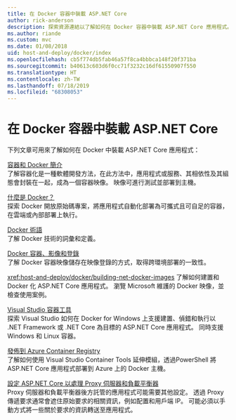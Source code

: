 ```yaml
---
title: 在 Docker 容器中裝載 ASP.NET Core
author: rick-anderson
description: 探索資源連結以了解如何在 Docker 容器中裝載 ASP.NET Core 應用程式。
ms.author: riande
ms.custom: mvc
ms.date: 01/08/2018
uid: host-and-deploy/docker/index
ms.openlocfilehash: cb5f774db5fab46a57f8ca4bbbca148f20f371ba
ms.sourcegitcommit: b40613c603d6f0cc71f3232c16df61550907f550
ms.translationtype: HT
ms.contentlocale: zh-TW
ms.lasthandoff: 07/18/2019
ms.locfileid: "68308053"
---
```

# <a name="host-aspnet-core-in-docker-containers"></a>在 Docker 容器中裝載 ASP.NET Core

下列文章可用來了解如何在 Docker 中裝載 ASP.NET Core 應用程式：

[容器和 Docker 簡介](/dotnet/standard/microservices-architecture/container-docker-introduction/index)  
了解容器化是一種軟體開發方法，在此方法中，應用程式或服務、其相依性及其組態會封裝在一起，成為一個容器映像。 映像可進行測試並部署到主機。

[什麼是 Docker？](/dotnet/standard/microservices-architecture/container-docker-introduction/docker-defined)  
探索 Docker 開放原始碼專案，將應用程式自動化部署為可攜式且可自足的容器，在雲端或內部部署上執行。

[Docker 術語](/dotnet/standard/microservices-architecture/container-docker-introduction/docker-terminology)  
了解 Docker 技術的詞彙和定義。

[Docker 容器、影像和登錄](/dotnet/standard/microservices-architecture/container-docker-introduction/docker-containers-images-registries)  
了解 Docker 容器映像儲存在映像登錄的方式，取得跨環境部署的一致性。

<xref:host-and-deploy/docker/building-net-docker-images> 了解如何建置和 Docker 化 ASP.NET Core 應用程式。 瀏覽 Microsoft 維護的 Docker 映像，並檢查使用案例。

[Visual Studio 容器工具](xref:host-and-deploy/docker/visual-studio-tools-for-docker)  
探索 Visual Studio 如何在 Docker for Windows 上支援建置、偵錯和執行以 .NET Framework 或 .NET Core 為目標的 ASP.NET Core 應用程式。 同時支援 Windows 和 Linux 容器。

[發佈到 Azure Container Registry](/azure/vs-azure-tools-docker-hosting-web-apps-in-docker)  
了解如何使用 Visual Studio Container Tools 延伸模組，透過PowerShell 將 ASP.NET Core 應用程式部署到 Azure 上的 Docker 主機。

[設定 ASP.NET Core 以處理 Proxy 伺服器和負載平衡器](xref:host-and-deploy/proxy-load-balancer)  
Proxy 伺服器和負載平衡器後方託管的應用程式可能需要其他設定。 透過 Proxy 傳遞要求通常會遮住原始要求的相關資訊，例如配置和用戶端 IP。 可能必須以手動方式將一些關於要求的資訊轉送至應用程式。
